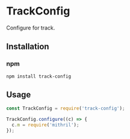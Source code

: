 # TrackConfig
Configure for track.

## Installation

### npm

```shell
npm install track-config
```

## Usage

```javascript
const TrackConfig = require('track-config');

TrackConfig.configure((c) => {
  c.m = require('mithril');
});
```
